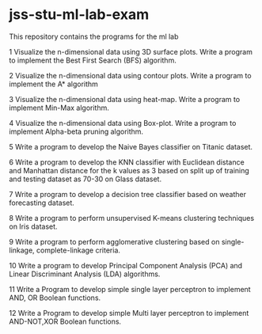 # jss-stu-ml-lab-exam
This repository contains the programs for the ml lab

1	Visualize the n-dimensional data using 3D surface plots.
Write a program to implement the Best First Search (BFS) algorithm.

2	Visualize the n-dimensional data using contour plots.
Write a program to implement the A* algorithm

3	Visualize the n-dimensional data using heat-map.
Write a program to implement Min-Max algorithm.

4	Visualize the n-dimensional data using Box-plot.
Write a program to implement Alpha-beta pruning algorithm.

5	Write a program to develop the Naive Bayes classifier on Titanic dataset.

6	Write a program to develop the KNN classifier with Euclidean distance and Manhattan distance for the k values as 3 based on split up of training and testing dataset as 70-30 on Glass dataset.

7	Write a program to develop a decision tree classifier based on weather forecasting dataset.

8	Write a program to perform unsupervised K-means clustering techniques on Iris dataset.

9	Write a program to perform agglomerative clustering based on single-linkage, complete-linkage criteria.

10	Write a program to develop Principal Component Analysis (PCA) and Linear Discriminant Analysis (LDA) algorithms.

11	Write a Program to develop simple single layer perceptron to implement AND, OR Boolean functions.

12	Write a Program to develop simple Multi layer perceptron to implement AND-NOT,XOR Boolean functions.
